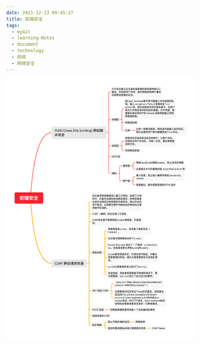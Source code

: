 ```yaml
---
date: 2021-12-13 09:45:27
title: 前端安全
tags:
  - myGit
  - learning-Notes
  - document
  - technology
  - 网络
  - 网络安全
---
```


![前端安全](/images/前端安全.png)